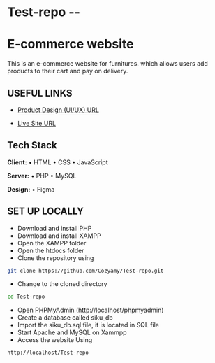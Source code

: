 # Test-repo --

# E-commerce website
 
 This is an e-commerce website for furnitures. which allows users add products to their cart and pay on delivery.

## USEFUL LINKS
 - [Product Design (UI/UX) URL](https://www.figma.com/file/194MavmhAB8SlFxnBdawwL/Siku-Furniture-Home?type=design&node-id=1%3A2&t=39O0mPSs6FcAKoHs-1)

 - [Live Site URL](https://siku.000webhostapp.com)

## Tech Stack

**Client:** • HTML • CSS • JavaScript

**Server:** • PHP • MySQL

**Design:** • Figma

## SET UP LOCALLY
- Download and install PHP
- Download and install XAMPP
- Open the XAMPP folder 
- Open the htdocs folder
- Clone the repository using

```bash
git clone https://github.com/Cozyamy/Test-repo.git
```
- Change to the cloned directory
```bash
cd Test-repo
```
- Open PHPMyAdmin (http://localhost/phpmyadmin)
- Create a database called siku_db
- Import the siku_db.sql file, it is located in SQL file
- Start Apache and MySQL on Xammpp 
- Access the website Using 
```bash
http://localhost/Test-repo
```